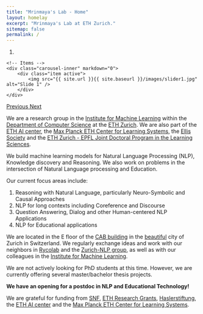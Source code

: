 ```yaml
---
title: "Mrinmaya's Lab - Home"
layout: homelay
excerpt: "Mrinmaya's Lab at ETH Zurich."
sitemap: false
permalink: /
---
```


<div markdown="0" id="carousel" class="carousel slide" data-ride="carousel" data-interval="4000" data-pause="hover" >
    <!-- Menu -->
    <ol class="carousel-indicators">
        <li data-target="#carousel" data-slide-to="0" class="active"></li>
    </ol>

    <!-- Items -->
    <div class="carousel-inner" markdown="0">
        <div class="item active">
            <img src="{{ site.url }}{{ site.baseurl }}/images/slider1.jpg" alt="Slide 1" />
        </div>
    </div>
  <a class="left carousel-control" href="#carousel" role="button" data-slide="prev">
    <span class="glyphicon glyphicon-chevron-left" aria-hidden="true"></span>
    <span class="sr-only">Previous</span>
  </a>
  <a class="right carousel-control" href="#carousel" role="button" data-slide="next">
    <span class="glyphicon glyphicon-chevron-right" aria-hidden="true"></span>
    <span class="sr-only">Next</span>
  </a>
</div>

We are a research group in the [Institute for Machine Learning](https://ml.inf.ethz.ch/) within the [Department of Computer Science](https://inf.ethz.ch/) at the [ETH Zurich](https://ethz.ch/). We are also part of the [ETH AI center](https://ai.ethz.ch/), the [Max Planck ETH Center for Learning Systems](https://learning-systems.org/), the [Ellis Society](https://ellis.eu/) and the [ETH Zurich - EPFL Joint Doctoral Program in the Learning Sciences](https://lse.ethz.ch/doctoral-program-in-learning-sciences.html).

We build machine learning models for Natural Language Processing (NLP), Knowledge discovery and Reasoning. We also work on problems in the intersection of Natural Language processing and Education.

Our current focus areas include:
1. Reasoning with Natural Language, particularly Neuro-Symbolic and Causal Approaches
2. NLP for long contexts including Coreference and Discourse
3. Question Answering, Dialog and other Human-centered NLP Applications
4. NLP for Educational applications

We are located in the E floor of the [CAB building](https://ethz.ch/services/en/service/rooms-and-buildings/building-orientation/gebaeude.html?args0=CAB) in the [beautiful](https://www.zuerich.com/en) city of Zurich in Switzerland. We regularly exchange ideas and work with our neighbors in [Rycolab](https://rycolab.io/) and the [Zurich-NLP group](https://zurich-nlp.ch/), as well as with our colleagues in the [Institute for Machine Learning](https://ml.inf.ethz.ch/).

We are not actively looking for PhD students at this time. However, we are currently offering several master/bachelor thesis projects.

**We have an opening for a postdoc in NLP and Educational Technology!**

We are grateful for funding from [SNF](http://www.snf.ch/en/Pages/default.aspx), [ETH Research Grants](https://ethz.ch/en/research/research-promotion/eth-grants.html), [Haslerstiftung](https://haslerstiftung.ch/), the [ETH AI center](https://ai.ethz.ch/) and the [Max Planck ETH Center for Learning Systems](https://learning-systems.org/).

